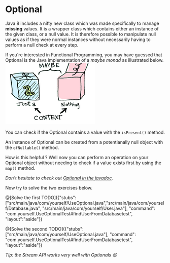# Optional
Java 8 includes a nifty new class which was made specifically to manage **missing** values. It is a wrapper class which contains either an instance of the given class, or a null value. It is therefore possible to manipulate null values as if they were normal instances without necessarily having to perform a null check at every step.

If you're interested in Functional Programming, you may have guessed that Optional is the Java implementation of a _maybe monad_ as illustrated below.
![Maybe](/markdowns/img/maybe.png "Maybe monad example")

You can check if the Optional contains a value with the `isPresent()` method.

An instance of Optional can be created from a potentianally null object with the `ofNullable()` method.

How is this helpful ? Well now you can perform an operation on your Optional object without needing to check if a value exists first by using the `map()` method.

*Don't hesitate to check out [Optional in the javadoc](https://docs.oracle.com/javase/8/docs/api/java/util/Optional.html).*

Now try to solve the two exercises below.

@[Solve the first TODO]({"stubs": ["src/main/java/com/yourself/UseOptional.java","src/main/java/com/yourself/Database.java", "src/main/java/com/yourself/User.java"], "command": "com.yourself.UseOptionalTest#findUserFromDatabasetest", "layout":"aside"})

@[Solve the second TODO]({"stubs": ["src/main/java/com/yourself/UseOptional.java"], "command": "com.yourself.UseOptionalTest#findUserFromDatabasetest", "layout":"aside"})

*Tip: the Stream API works very well with Optionals 😉*